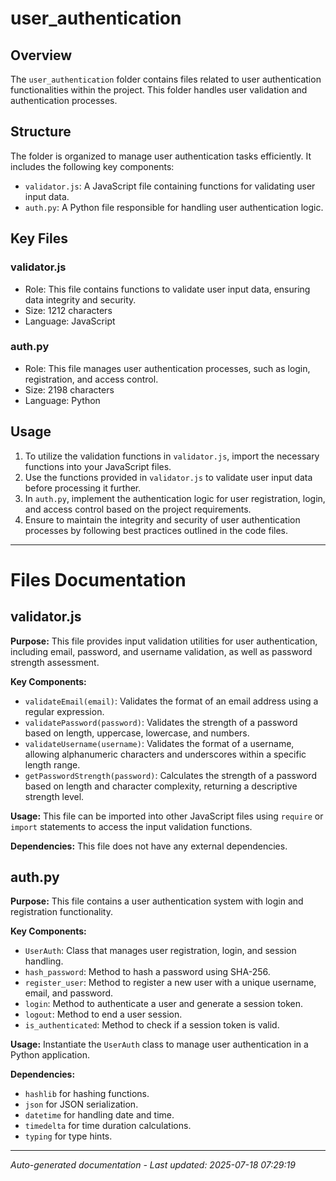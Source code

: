 # user_authentication

## Overview
The `user_authentication` folder contains files related to user authentication functionalities within the project. This folder handles user validation and authentication processes.

## Structure
The folder is organized to manage user authentication tasks efficiently. It includes the following key components:
- `validator.js`: A JavaScript file containing functions for validating user input data.
- `auth.py`: A Python file responsible for handling user authentication logic.

## Key Files
### validator.js
- Role: This file contains functions to validate user input data, ensuring data integrity and security.
- Size: 1212 characters
- Language: JavaScript

### auth.py
- Role: This file manages user authentication processes, such as login, registration, and access control.
- Size: 2198 characters
- Language: Python

## Usage
1. To utilize the validation functions in `validator.js`, import the necessary functions into your JavaScript files.
2. Use the functions provided in `validator.js` to validate user input data before processing it further.
3. In `auth.py`, implement the authentication logic for user registration, login, and access control based on the project requirements.
4. Ensure to maintain the integrity and security of user authentication processes by following best practices outlined in the code files.

---

# Files Documentation

## validator.js

**Purpose:** This file provides input validation utilities for user authentication, including email, password, and username validation, as well as password strength assessment.

**Key Components:**
- `validateEmail(email)`: Validates the format of an email address using a regular expression.
- `validatePassword(password)`: Validates the strength of a password based on length, uppercase, lowercase, and numbers.
- `validateUsername(username)`: Validates the format of a username, allowing alphanumeric characters and underscores within a specific length range.
- `getPasswordStrength(password)`: Calculates the strength of a password based on length and character complexity, returning a descriptive strength level.

**Usage:** This file can be imported into other JavaScript files using `require` or `import` statements to access the input validation functions.

**Dependencies:** This file does not have any external dependencies.

## auth.py

**Purpose:** This file contains a user authentication system with login and registration functionality.

**Key Components:**
- `UserAuth`: Class that manages user registration, login, and session handling.
- `hash_password`: Method to hash a password using SHA-256.
- `register_user`: Method to register a new user with a unique username, email, and password.
- `login`: Method to authenticate a user and generate a session token.
- `logout`: Method to end a user session.
- `is_authenticated`: Method to check if a session token is valid.

**Usage:** Instantiate the `UserAuth` class to manage user authentication in a Python application.

**Dependencies:** 
- `hashlib` for hashing functions.
- `json` for JSON serialization.
- `datetime` for handling date and time.
- `timedelta` for time duration calculations.
- `typing` for type hints.

---
*Auto-generated documentation - Last updated: 2025-07-18 07:29:19*
